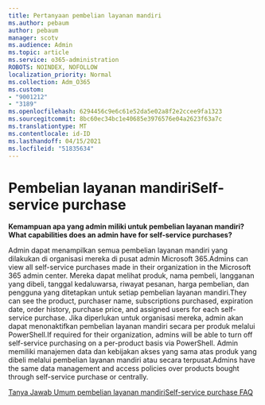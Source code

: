```yaml
---
title: Pertanyaan pembelian layanan mandiri
ms.author: pebaum
author: pebaum
manager: scotv
ms.audience: Admin
ms.topic: article
ms.service: o365-administration
ROBOTS: NOINDEX, NOFOLLOW
localization_priority: Normal
ms.collection: Adm_O365
ms.custom:
- "9001212"
- "3189"
ms.openlocfilehash: 6294456c9e6c61e52da5e02a8f2e2ccee9fa1323
ms.sourcegitcommit: 8bc60ec34bc1e40685e3976576e04a2623f63a7c
ms.translationtype: MT
ms.contentlocale: id-ID
ms.lasthandoff: 04/15/2021
ms.locfileid: "51835634"
---
```

# <a name="self-service-purchase"></a><span data-ttu-id="d1ca6-102">Pembelian layanan mandiri</span><span class="sxs-lookup"><span data-stu-id="d1ca6-102">Self-service purchase</span></span>

<span data-ttu-id="d1ca6-103">**Kemampuan apa yang admin miliki untuk pembelian layanan mandiri?**</span><span class="sxs-lookup"><span data-stu-id="d1ca6-103">**What capabilities does an admin have for self-service purchases?**</span></span>

<span data-ttu-id="d1ca6-104">Admin dapat menampilkan semua pembelian layanan mandiri yang dilakukan di organisasi mereka di pusat admin Microsoft 365.</span><span class="sxs-lookup"><span data-stu-id="d1ca6-104">Admins can view all self-service purchases made in their organization in the Microsoft 365 admin center.</span></span> <span data-ttu-id="d1ca6-105">Mereka dapat melihat produk, nama pembeli, langganan yang dibeli, tanggal kedaluwarsa, riwayat pesanan, harga pembelian, dan pengguna yang ditetapkan untuk setiap pembelian layanan mandiri.</span><span class="sxs-lookup"><span data-stu-id="d1ca6-105">They can see the product, purchaser name, subscriptions purchased, expiration date, order history, purchase price, and assigned users for each self-service purchase.</span></span>  <span data-ttu-id="d1ca6-106">Jika diperlukan untuk organisasi mereka, admin akan dapat menonaktifkan pembelian layanan mandiri secara per produk melalui PowerShell.</span><span class="sxs-lookup"><span data-stu-id="d1ca6-106">If required for their organization, admins will be able to turn off self-service purchasing on a per-product basis via PowerShell.</span></span>  <span data-ttu-id="d1ca6-107">Admin memiliki manajemen data dan kebijakan akses yang sama atas produk yang dibeli melalui pembelian layanan mandiri atau secara terpusat.</span><span class="sxs-lookup"><span data-stu-id="d1ca6-107">Admins have the same data management and access policies over products bought through self-service purchase or centrally.</span></span>

[<span data-ttu-id="d1ca6-108">Tanya Jawab Umum pembelian layanan mandiri</span><span class="sxs-lookup"><span data-stu-id="d1ca6-108">Self-service purchase FAQ</span></span>](https://aka.ms/self-service-purchase-faq)

